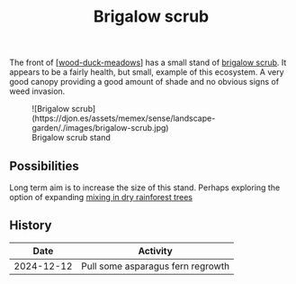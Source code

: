 ﻿---
tags: gardens, landscape, wood-duck-meadows
title: Brigalow scrub
type: note
---
The front of [[wood-duck-meadows]] has a small stand of [brigalow scrub](https://www.lfwseq.org.au/wp-content/uploads/2017/06/RE-Fact-Sheet_12.8.23_HLW.pdf). It appears to be a fairly health, but small, example of this ecosystem. A very good canopy providing a good amount of shade and no obvious signs of weed invasion.

<figure markdown>
![Brigalow scrub](https://djon.es/assets/memex/sense/landscape-garden/./images/brigalow-scrub.jpg)
<figcaption>Brigalow scrub stand</figcaption>
</figure>


## Possibilities

Long term aim is to increase the size of this stand. Perhaps exploring the option of expanding [mixing in dry rainforest trees](https://www.qld.gov.au/environment/plants-animals/habitats/regrowth/regrowth-guides/brigalow/brigalow-ecology)

## History

| Date | Activity | 
| --- | --- |
| 2024-12-12 | Pull some asparagus fern regrowth |


[//begin]: # "Autogenerated link references for markdown compatibility"
[wood-duck-meadows]: wood-duck-meadows "Wood duck meadows"
[//end]: # "Autogenerated link references"